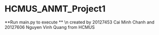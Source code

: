 # HCMUS_ANMT_Project1
**Run main.py to execute **
\n created by 20127453 Cai Minh Chanh and 20127606 Nguyen Vinh Quang from HCMUS
